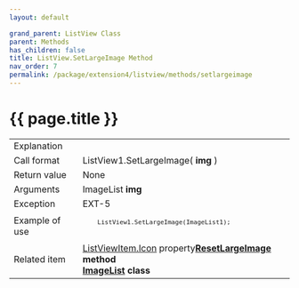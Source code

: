 ```yaml
---
layout: default

grand_parent: ListView Class
parent: Methods
has_children: false
title: ListView.SetLargeImage Method
nav_order: 7
permalink: /package/extension4/listview/methods/setlargeimage
---
```

# {{ page.title }}

<table>
  <tr>
    <td>Explanation</td>
    <td colspan="2"></td>
  </tr>
  <tr>
    <td>Call format</td>
    <td colspan="2">ListView1.SetLargeImage( <b>img</b> )</td>
  </tr>
  <tr>
    <td>Return value</td>
    <td colspan="2">None</td>
  </tr>  
  <tr>
    <td>Arguments</td>
    <td>ImageList <b>img</b></td>
    <td></td>
  </tr>
  <tr>
    <td>Exception</td>
    <td>EXT-5</td>
    <td></td>
  </tr>
  <tr>
    <td>Example of use</td>
    <td colspan="2"><code><pre>
    ListView1.SetLargeImage(ImageList1);
    </pre></code></td>
  </tr>
  <tr>
    <td>Related item</td>
    <td colspan="2"><a href="/package/extension4/listviewitem/properties/icon">ListViewItem.Icon</a> property<b><a href="/package/extension4/listview/methods/resetlargeimage">ResetLargeImage</a> method<br><a href="/package/extension4/imagelist">ImageList</a> class</td>
  </tr>
</table>